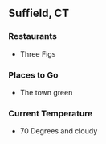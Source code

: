 ## Suffield, CT

### Restaurants
- Three Figs

### Places to Go
- The town green

### Current Temperature
- 70 Degrees and cloudy
